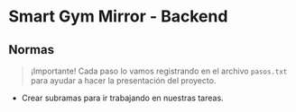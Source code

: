 # Smart Gym Mirror - Backend


## Normas
> ¡Importante! Cada paso lo vamos registrando en el archivo `pasos.txt` para ayudar a hacer la presentación del proyecto.

- Crear subramas para ir trabajando en nuestras tareas.
